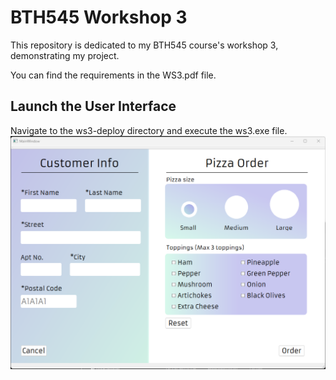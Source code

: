 <!--C++,C,Figma--> 
# BTH545 Workshop 3

This repository is dedicated to my BTH545 course's workshop 3, demonstrating my project.

You can find the requirements in the WS3.pdf file.

## Launch the User Interface

Navigate to the ws3-deploy directory and execute the ws3.exe file.
![1](1.png)
